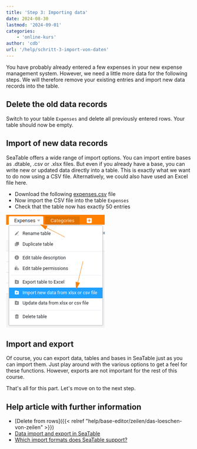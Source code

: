 ```yaml
---
title: 'Step 3: Importing data'
date: 2024-08-30
lastmod: '2024-09-01'
categories:
    - 'online-kurs'
author: 'cdb'
url: '/help/schritt-3-import-von-daten'
---
```


You have probably already entered a few expenses in your new expense management system. However, we need a little more data for the following steps. We will therefore remove your existing entries and import new data records into the table.

## Delete the old data records

Switch to your table `Expenses` and delete all previously entered rows. Your table should now be empty.

## Import of new data records

SeaTable offers a wide range of import options. You can import entire bases as .dtable, .csv or .xlsx files. But even if you already have a base, you can write new or updated data directly into a table. This is exactly what we want to do now using a CSV file. Alternatively, we could also have used an Excel file here.

- Download the following [expenses.csv](https://seatable.io/wp-content/uploads/2024/08/expenses.csv) file
- Now import the CSV file into the table `Expenses`
- Check that the table now has exactly 50 entries

![](images/level1-import-csv.png)

## Import and export

Of course, you can export data, tables and bases in SeaTable just as you can import them. Just play around with the various options to get a feel for these functions. However, exports are not important for the rest of this course.

That's all for this part. Let's move on to the next step.

## Help article with further information

- [Delete from rows]({{< relref "help/base-editor/zeilen/das-loeschen-von-zeilen" >}})
- [Data import and export in SeaTable](https://seatable.io/en/docs/import-von-daten/datenimport-und-export/)
- [Which import formats does SeaTable support?](https://seatable.io/en/docs/import-von-daten/welche-import-formate-unterstuetzt-seatable/)
